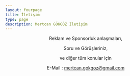 ```yaml
---
layout: fourpage
title: İletişim
type: page
description: Mertcan GÖKGÖZ İletişim
---
```


<center>Reklam ve Sponsorluk anlaşmaları,

Soru ve Görüşleriniz,

ve diğer tüm konular için<br>

E-Mail : <a href="mailto:mertcan.gokgoz@gmail.com">mertcan.gokgoz@gmail.com</a></center>
